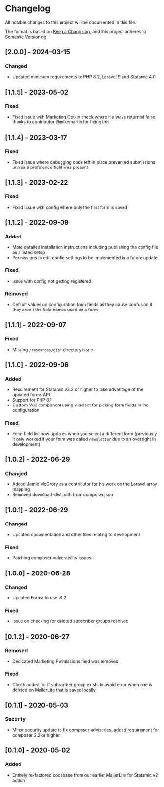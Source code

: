 # Changelog
All notable changes to this project will be documented in this file.

The format is based on [Keep a Changelog](https://keepachangelog.com/en/1.0.0/),
and this project adheres to [Semantic Versioning](https://semver.org/spec/v2.0.0.html).

## [2.0.0] - 2024-03-15

### Changed
- Updated minimum requirements to PHP 8.2, Laravel 9 and Statamic 4.0

## [1.1.5] - 2023-05-02

### Fixed
- Fixed issue with Marketing Opt-in check where it always returned false, thanks to contributor @mikemartin for fixing this


## [1.1.4] - 2023-03-17

### Fixed
- Fixed issue where debugging code left in place prevented submissions unless a preference field was present


## [1.1.3] - 2023-02-22

### Fixed
- Fixed issue with config where only the first form is saved
  

## [1.1.2] - 2022-09-09

### Added
- More detailed installation instructions including publishing the config file as a listed setup
- Permissions to edit config settings to be implemented in a future update

### Fixed
- Issue with config not getting registered

### Removed
- Default values on configuration form fields as they cause confusion if they aren't the field names used on a form


## [1.1.1] - 2022-09-07

### Fixed
- Missing `/resources/dist` directory issue


## [1.1.0] - 2022-09-06

### Added
- Requirement for Statamic v3.2 or higher to take advantage of the updated forms API
- Support for PHP 8.1
- Custom Vue component using v-select for picking form fields in the configuration

### Fixed
- Form field list now updates when you select a different form (previously it only worked if your form was called `newsletter` due to an oversight in development)
  

## [1.0.2] - 2022-06-29

### Changed
- Added Jamie McGrory as a contributor for his work on the Laravel array mapping
- Removed download-dist path from composer.json


## [1.0.1] - 2022-06-29

### Changed
- Updated documentation and other files relating to development

### Fixed
- Patching composer vulnerability issues


## [1.0.0] - 2020-06-28

### Changed
- Updated Forma to use v1.2

### Fixed
- Issue on checking for deleted subscriber groups resolved


## [0.1.2] - 2020-06-27

### Removed
- Dedicated Marketing Permissions field was removed
  
### Fixed
- Check added for if subscriber group exists to avoid error when one is deleted on MailerLite that is saved locally


## [0.1.1] - 2020-05-03

### Security
- Minor security update to fix composer advisories, added requirement for composer 2.2 or higher


## [0.1.0] - 2020-05-02

### Added
- Entirely re-factored codebase from our earlier MailerLite for Statamic v2 addon
